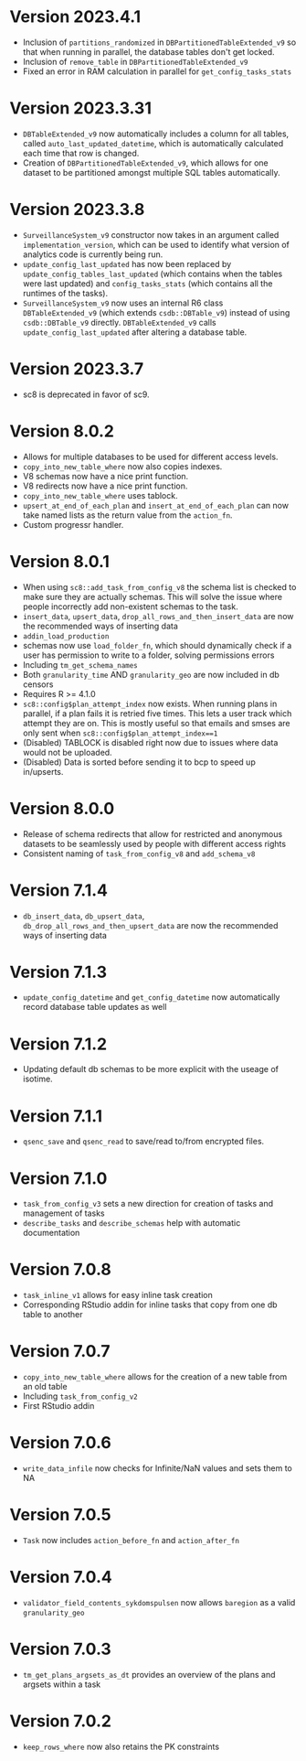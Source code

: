 # Version 2023.4.1

* Inclusion of `partitions_randomized` in `DBPartitionedTableExtended_v9` so that when running in parallel, the database tables don't get locked.
* Inclusion of `remove_table` in `DBPartitionedTableExtended_v9`
* Fixed an error in RAM calculation in parallel for `get_config_tasks_stats`

# Version 2023.3.31

* `DBTableExtended_v9` now automatically includes a column for all tables, called `auto_last_updated_datetime`, which is automatically calculated each time that row is changed.
* Creation of `DBPartitionedTableExtended_v9`, which allows for one dataset to be partitioned amongst multiple SQL tables automatically.

# Version 2023.3.8

* `SurveillanceSystem_v9` constructor now takes in an argument called `implementation_version`, which can be used to identify what version of analytics code is currently being run.
* `update_config_last_updated` has now been replaced by `update_config_tables_last_updated` (which contains when the tables were last updated) and `config_tasks_stats` (which contains all the runtimes of the tasks).
* `SurveillanceSystem_v9` now uses an internal R6 class `DBTableExtended_v9` (which extends `csdb::DBTable_v9`) instead of using `csdb::DBTable_v9` directly. `DBTableExtended_v9` calls `update_config_last_updated` after altering a database table.

# Version 2023.3.7

* sc8 is deprecated in favor of sc9.

# Version 8.0.2

* Allows for multiple databases to be used for different access levels.
* `copy_into_new_table_where` now also copies indexes.
* V8 schemas now have a nice print function.
* V8 redirects now have a nice print function.
* `copy_into_new_table_where` uses tablock.
* `upsert_at_end_of_each_plan` and `insert_at_end_of_each_plan` can now take named lists as the return value from the `action_fn`.
* Custom progressr handler.

# Version 8.0.1

* When using `sc8::add_task_from_config_v8` the schema list is checked to make sure they are actually schemas. This will solve the issue where people incorrectly add non-existent schemas to the task.
* `insert_data`, `upsert_data`, `drop_all_rows_and_then_insert_data` are now the recommended ways of inserting data
* `addin_load_production`
* schemas now use `load_folder_fn`, which should dynamically check if a user has permission to write to a folder, solving permissions errors
* Including `tm_get_schema_names`
* Both `granularity_time` AND `granularity_geo` are now included in db censors
* Requires R >= 4.1.0
* `sc8::config$plan_attempt_index` now exists. When running plans in parallel, if a plan fails it is retried five times. This lets a user track which attempt they are on. This is mostly useful so that emails and smses are only sent when  `sc8::config$plan_attempt_index==1`
* (Disabled) TABLOCK is disabled right now due to issues where data would not be uploaded.
* (Disabled) Data is sorted before sending it to bcp to speed up in/upserts.

# Version 8.0.0

* Release of schema redirects that allow for restricted and anonymous datasets to be seamlessly used by people with different access rights
* Consistent naming of `task_from_config_v8` and `add_schema_v8`

# Version 7.1.4

* `db_insert_data`, `db_upsert_data`, `db_drop_all_rows_and_then_upsert_data` are now the recommended ways of inserting data

# Version 7.1.3

* `update_config_datetime` and `get_config_datetime` now automatically record database table updates as well

# Version 7.1.2

* Updating default db schemas to be more explicit with the useage of isotime.

# Version 7.1.1

* `qsenc_save` and `qsenc_read` to save/read to/from encrypted files.

# Version 7.1.0

* `task_from_config_v3` sets a new direction for creation of tasks and management of tasks
* `describe_tasks` and `describe_schemas` help with automatic documentation

# Version 7.0.8

* `task_inline_v1` allows for easy inline task creation
* Corresponding RStudio addin for inline tasks that copy from one db table to another

# Version 7.0.7

* `copy_into_new_table_where` allows for the creation of a new table from an old table
* Including `task_from_config_v2` 
* First RStudio addin

# Version 7.0.6

* `write_data_infile` now checks for Infinite/NaN values and sets them to NA

# Version 7.0.5

* `Task` now includes `action_before_fn` and `action_after_fn`

# Version 7.0.4

* `validator_field_contents_sykdomspulsen` now allows `baregion` as a valid `granularity_geo`

# Version 7.0.3

* `tm_get_plans_argsets_as_dt` provides an overview of the plans and argsets within a task

# Version 7.0.2

* `keep_rows_where` now also retains the PK constraints
